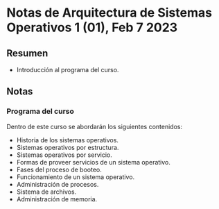 # Notas de Arquitectura de Sistemas Operativos 1 (01), Feb 7 2023 
## Resumen
- Introducción al programa del curso.
    
## Notas
### Programa del curso
Dentro de este curso se abordarán los siguientes contenidos:
- Historia de los sistemas operativos.
- Sistemas operativos por estructura.
- Sistemas operativos por servicio.
- Formas de proveer servicios de un sistema operativo.
- Fases del proceso de booteo.
- Funcionamiento de un sistema operativo.
- Administración de procesos.
- Sistema de archivos.
- Administración de memoria.